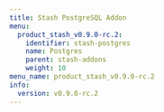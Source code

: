 ```yaml
---
title: Stash PostgreSQL Addon
menu:
  product_stash_v0.9.0-rc.2:
    identifier: stash-postgres
    name: Postgres
    parent: stash-addons
    weight: 10
menu_name: product_stash_v0.9.0-rc.2
info:
  version: v0.9.0-rc.2
---
```


